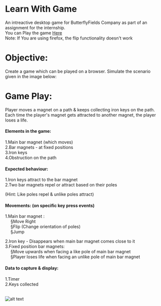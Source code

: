 # Learn With Game
An intreactive desktop game for ButterflyFields Company as part of an assignment for the internship.<br />
You can Play the game [Here](http://htmlpreview.github.com/?https://github.com/speedious/Magnet-Game-For-ButterflyFields/blob/master/Magnet_Game_final_version/playGame.html)<br />
Note: If You are using firefox, the flip functionality doesn't work



# Objective:
Create a game which can be played on a browser. Simulate the scenario given in the image below:

# Game Play:
Player moves a magnet on a path & keeps collecting iron keys on the path. Each time the player's magnet gets attracted to another magnet, the player loses a life. <br />

<h4> Elements in the game:</h4>
1.Main bar magnet (which moves) <br />
2.Bar magnets - at fixed positions <br />
3.Iron keys <br />
4.Obstruction on the path <br />

<h4>Expected behaviour:</h4>
1.Iron keys attract to the bar magnet <br />
2.Two bar magnets repel or attract based on their poles <br />

(Hint: Like poles repel & unlike poles attract) <br />

<h4>Movements: (on specific key press events)</h4>
1.Main bar magnet : <br />
&emsp; §Move Right <br />
&emsp; §Flip (Change orientation of poles) <br />
&emsp; §Jump <br />


2.Iron key - Disappears when main bar magnet comes close to it <br />
3.Fixed position bar magnets: <br />
&emsp; §Move upwards when facing a like pole of main bar magnet <br />
&emsp; §Player loses life when facing an unlike pole of main bar magnet <br />

<h4>Data to capture & display:</h4>
1.Timer <br />
2.Keys collected <br /><br />


![alt text](https://github.com/speedious/Magnet-Game-For-ButterflyFields/blob/master/Magnet_Game.png)<br />


